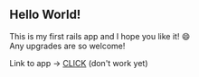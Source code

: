 ## Hello World!  

This is my first rails app and I hope you like it!  :smile:  
Any upgrades are so welcome!  

Link to app -> [CLICK]('#') (don't work yet)